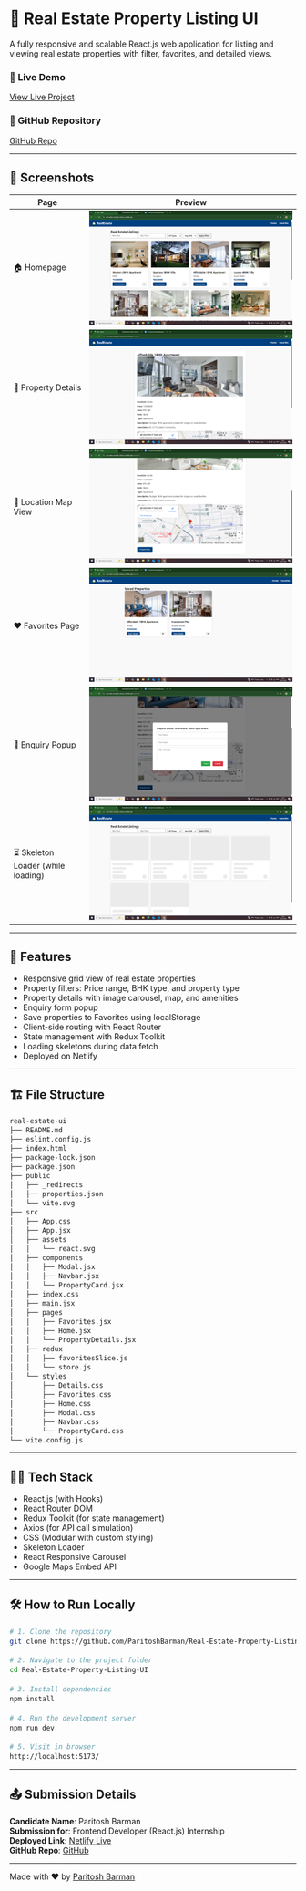 
# 🏡 Real Estate Property Listing UI

A fully responsive and scalable React.js web application for listing and viewing real estate properties with filter, favorites, and detailed views.

### 🔗 Live Demo
[View Live Project](https://real-estate-property-listing-ui.netlify.app/)

### 📂 GitHub Repository
[GitHub Repo](https://github.com/ParitoshBarman/Real-Estate-Property-Listing-UI)

---

## 📸 Screenshots

| Page | Preview |
|------|---------|
| 🏠 Homepage | ![Homepage](./screenshots/homepage.png) |
| 🏡 Property Details | ![Details](./screenshots/details.png) |
| 📍 Location Map View | ![Location Map](./screenshots/locationview.png) |
| ❤️ Favorites Page | ![Favorites](./screenshots/favorites.png) |
| 📨 Enquiry Popup | ![Enquiry](./screenshots/enquire.png) |
| ⏳ Skeleton Loader (while loading) | ![Skeleton Loader](./screenshots/SkeletonLoader.png) |

---

## 🚀 Features

- Responsive grid view of real estate properties
- Property filters: Price range, BHK type, and property type
- Property details with image carousel, map, and amenities
- Enquiry form popup
- Save properties to Favorites using localStorage
- Client-side routing with React Router
- State management with Redux Toolkit
- Loading skeletons during data fetch
- Deployed on Netlify

---

## 🏗️ File Structure

```
real-estate-ui       
├── README.md        
├── eslint.config.js 
├── index.html       
├── package-lock.json
├── package.json     
├── public
│   ├── _redirects   
│   ├── properties.json
│   └── vite.svg
├── src
│   ├── App.css
│   ├── App.jsx
│   ├── assets
│   │   └── react.svg
│   ├── components
│   │   ├── Modal.jsx
│   │   ├── Navbar.jsx
│   │   └── PropertyCard.jsx
│   ├── index.css
│   ├── main.jsx
│   ├── pages
│   │   ├── Favorites.jsx
│   │   ├── Home.jsx
│   │   └── PropertyDetails.jsx
│   ├── redux
│   │   ├── favoritesSlice.js
│   │   └── store.js
│   └── styles
│       ├── Details.css
│       ├── Favorites.css
│       ├── Home.css
│       ├── Modal.css
│       ├── Navbar.css
│       └── PropertyCard.css
└── vite.config.js
```

---

## 🧑‍💻 Tech Stack

- React.js (with Hooks)
- React Router DOM
- Redux Toolkit (for state management)
- Axios (for API call simulation)
- CSS (Modular with custom styling)
- Skeleton Loader
- React Responsive Carousel
- Google Maps Embed API

---

## 🛠️ How to Run Locally

```bash
# 1. Clone the repository
git clone https://github.com/ParitoshBarman/Real-Estate-Property-Listing-UI.git

# 2. Navigate to the project folder
cd Real-Estate-Property-Listing-UI

# 3. Install dependencies
npm install

# 4. Run the development server
npm run dev

# 5. Visit in browser
http://localhost:5173/
```

---

## 📤 Submission Details

**Candidate Name**: Paritosh Barman  
**Submission for**: Frontend Developer (React.js) Internship  
**Deployed Link**: [Netlify Live](https://real-estate-property-listing-ui.netlify.app/)  
**GitHub Repo**: [GitHub](https://github.com/ParitoshBarman/Real-Estate-Property-Listing-UI)

---



Made with ❤️ by [Paritosh Barman](https://github.com/ParitoshBarman)
